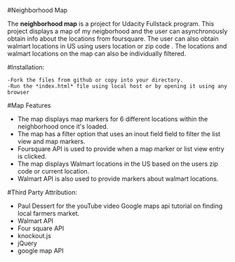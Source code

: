 #Neighborhood Map

The **neighborhood map** is a project for Udacity Fullstack program. This project displays a map of my neigborhood and the user can asynchronously obtain info about the locations from foursquare. The user can also obtain walmart locations in US using users location or zip code . The locations and walmart locations on the map can also be individually filtered.


#Installation:

    -Fork the files from github or copy into your directory.
    -Run the *index.html* file using local host or by opening it using any browser

#Map Features

- The map displays map markers for 6 different locations within the neighborhood once it's loaded.
- The map has a filter option that uses an inout field field to filter the list view and map markers.
- Foursquare API is used to provide when a map marker or list view entry is clicked.
- The map displays Walmart locations in the US based on the users zip code or current location. 
- Walmart API is also used to provide markers about walmart locations.

#Third Party Attribution:

- Paul Dessert for the youTube video Google maps api tutorial on finding local farmers market.
- Walmart API
- Four square API
- knockout.js
- jQuery
- google map API



